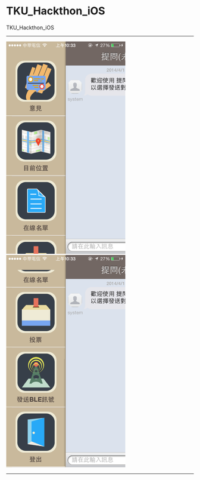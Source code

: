 TKU_Hackthon_iOS
================

TKU_Hackthon_iOS
<hr>
<img src="ios_screen1.png" width= "320">

<img src="ios_screen2.png" width= "320">

<hr>